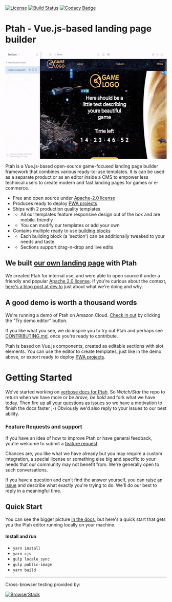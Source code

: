 [![License](https://img.shields.io/badge/License-Apache%202.0-brightgreen.svg)](https://opensource.org/licenses/Apache-2.0)
[![Build Status](https://travis-ci.org/ProtocolOne/ptah-editor.svg?branch=master)](https://travis-ci.org/ProtocolOne/ptah-editor)
[![Codacy Badge](https://api.codacy.com/project/badge/Grade/da503bb6111644f68a1266eea37309c7)](https://www.codacy.com/app/ProtocolOne/storefront)

# Ptah - Vue.js-based landing page builder
<p align="center">
<a href="https://ptah.super.com/" target="_blank"><img align="center" width="596" height="336" src="/docs/ptah-editor.gif"></a>
</p>

Ptah is a Vue.js-based open-source game-focused landing page builder framework that combines various ready-to-use templates. 
It is can be used as a separate product or as an editor inside a CMS to empower less technical users to create modern and fast landing pages for games or e-commerce.

* Free and open source under [Apache-2.0 license](LICENSE)
* Produces ready to deploy [PWA projects](https://developers.google.com/web/progressive-web-apps/)
* Ships with 2 production quality templates
* * All our templates feature responsive design out of the box and are mobile-friendly
* * You can modify our templates or add your own
* Contains multiple ready to use [building blocks](/components/sections) 
* * Each building block (a 'section') can be additionally tweaked to your needs and taste
* * Sections support drag-n-drop and live edits

## We built [our own landing page](https://ptah.super.com/) with Ptah

We created Ptah for internal use, and were able to open source it under a friendly and popular [Apache 2.0 license](LICENSE). If you're curious about the context, [here's a blog post at dev.to](https://dev.to/tooevangelist/how-to-open-source-the-company-s-internal-tech-bg0) just about what we're doing and why.

## A good demo is worth a thousand words

We're running a demo of Ptah on Amazon Cloud. [Check in out](https://ptah.super.com) by clicking the "Try demo editor" button. 

If you like what you see, we do inspire you to try out Ptah and perhaps see [CONTRIBUTING.md](CONTRIBUTING.md), once you're ready to contribute.

Ptah is based on Vue.js components, created as editable sections with slot elements. You can use the editor to create templates, just like in the demo above, or export ready to deploy [PWA projects](https://developers.google.com/web/progressive-web-apps/).


# Getting Started
We've started working on [verbose docs for Ptah](docs/_index.md). So _Watch/Star_ the repo to return when we have more or _be brave, be bold_ and fork what we have today. Then fire up all [your questions as issues](/../../issues/new) so we have a motivation to finish the docs faster ;-) Obviously we'd also reply to your issues to our best ability.

### Feature Requests and support

If you have an idea of how to improve Ptah or have general feedback, you're welcome to submit a [feature request](/../../issues/new?labels=type%3A+feature+request&template=2-feature_request.md).

Chances are, you like what we have already but you may require a custom integration, a special license or something else big and specific to your needs that our community may not benefit from. We're generally open to such conversations.

If you have a question and can't find the answer yourself, you can [raise an issue](/../../issues/new) and describe what exactly you're trying to do. We'll do our best to reply in a meaningful time.

## Quick Start
You can see the bigger picture [in the docs](docs/_index.md), but here's a quick start that gets you the Ptah editor running locally on your machine.

#### Install and run
* `yarn install`
* `yarn cjs`
* `gulp locale_sync`
* `gulp public-image`
* `yarn build`

---

Cross-browser testing provided by:

<a rel="nofollow" target="_blank" href="http://browserstack.com"><img width="150" height="32" src="https://github.com/ProtocolONE/ptah-editor/blob/develop/public/img/browserstack-logo.svg" alt="BrowserStack"></a>
